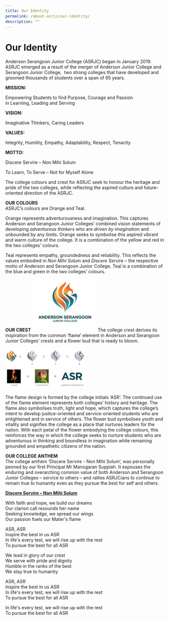 ```yaml
---
title: Our Identity
permalink: /about-asrjc/our-identity/
description: ""
---
```


Our Identity
============

Anderson Serangoon Junior College (ASRJC) began in January 2019.  ASRJC emerged as a result of the merger of Anderson Junior College and Serangoon Junior College,  two strong colleges that have developed and groomed thousands of students over a span of 65 years.

**MISSION:**

Empowering Students to find Purpose, Courage and Passion in Learning, Leading and Serving

**VISION:**

Imaginative Thinkers, Caring Leaders

**VALUES:**

Integrity, Humility, Empathy, Adaptability, Respect, Tenacity

**MOTTO:**

Discere Servire – Non Mihi Solum

To Learn, To Serve – Not for Myself Alone

The college colours and crest for ASRJC seek to honour the heritage and pride of the two colleges, while reflecting the aspired culture and future-oriented direction of the ASRJC.

**OUR COLOURS**  
ASRJC’s colours are Orange and Teal.

Orange represents adventurousness and imagination. This captures Anderson and Serangoon Junior Colleges’ combined vision statements of developing _adventurous thinkers_ who are _driven by imagination_ and unbounded by any limits. Orange seeks to symbolise this aspired vibrant and warm culture of the college. It is a combination of the yellow and red in the two colleges’ colours.

Teal represents empathy, groundedness and reliability. This reflects the values embodied in _Non Mihi Solum_ and _Discere Servire_ – the respective motto of Anderson and Serangoon Junior College. Teal is a combination of the blue and green in the two colleges’ colours.

**OUR CREST**
<img src="/images/crest-300x247.jpg" 
     style="width:40%">
The college crest derives its inspiration from the common ‘flame’ element in Anderson and Serangoon Junior Colleges’ crests and a flower bud that is ready to bloom.

<img src="/images/Deconstruction1.png" 
     style="width:50%">
<img src="/images/Deconstruction2.png" 
     style="width:50%">

The flame design is formed by the college initials ‘ASR’. The continued use of the flame element represents both colleges’ history and heritage. The flame also symbolises truth, light and hope, which captures the college’s intent to develop justice-oriented and service-oriented students who are enlightened and in service of others. The flower bud symbolises youth and vitality and signifies the college as a place that nurtures leaders for the nation. With each petal of the flower embodying the college colours, this reinforces the way in which the college seeks to nurture students who are adventurous in thinking and boundless in imagination while remaining grounded and empathetic citizens of the nation.

**OUR COLLEGE ANTHEM**  
The college anthem ‘Discere Servire - Non Mihi Solum’, was personally penned by our first Principal Mr Manogaran Suppiah. It espouses the enduring and overarching common value of both Anderson and Serangoon Junior Colleges – service to others – and rallies ASRJCians to continue to remain true to humanity even as they pursue the best for self and others.

[**Discere Servire – Non Mihi Solum**](https://asrjc.moe.edu.sg/wp-content/uploads/2019/07/Discere-Servire-Non-Mihi-Solum.mp3)

With faith and hope, we build our dreams  
Our clarion call resounds her name  
Seeking knowledge, we spread our wings  
Our passion fuels our Mater's flame

ASR, ASR  
Inspire the best in us ASR  
In life's every test, we will rise up with the rest  
To pursue the best for all ASR

We lead in glory of our crest  
We serve with pride and dignity  
Humble in the ranks of the best  
We stay true to humanity

ASR, ASR  
Inspire the best in us ASR  
In life's every test, we will rise up with the rest  
To pursue the best for all ASR

In life's every test, we will rise up with the rest  
To pursue the best for all ASR